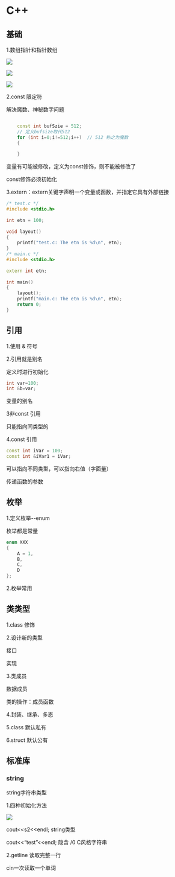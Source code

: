 # C++ 

## 基础

1.数组指针和指针数组

![](https://markdownimages.oss-cn-beijing.aliyuncs.com/img/20200330201046.png)

![](https://markdownimages.oss-cn-beijing.aliyuncs.com/img/20200330201111.png)

![](https://markdownimages.oss-cn-beijing.aliyuncs.com/img/20200330201147.png)

2.const 限定符

解决魔数、神秘数字问题

```c++

	const int bufSzie = 512;
	// 定义bufsize取代512
	for (int i=0;i!=512;i++)  // 512 称之为魔数
	{
		
	}

```

变量有可能被修改，定义为const修饰，则不能被修改了

const修饰必须初始化

3.extern：extern关键字声明一个变量或函数，并指定它具有外部链接

```c++
/* test.c */
#include <stdio.h>
 
int etn = 100;
 
void layout()
{
    printf("test.c: The etn is %d\n", etn);
}
/* main.c */
#include <stdio.h>
 
extern int etn;
 
int main()
{
    layout();
    printf("main.c: The etn is %d\n", etn);
    return 0;
}
```

## 引用

1.使用 & 符号

2.引用就是别名

定义时进行初始化

```c++
int var=100;
int &b=var;
```

变量的别名

3非const 引用

只能指向同类型的

4.const 引用

```c++
const int iVar = 100;
const int &iVar1 = iVar;
```

可以指向不同类型，可以指向右值（字面量）

传递函数的参数

## 枚举

1.定义枚举--enum

枚举都是常量

```c++
enum XXX
{
	A = 1,
	B,
	C,
	D
};
```

2.枚举常用

## 类类型

1.class 修饰

2.设计新的类型

接口

实现

3.类成员

数据成员

类的操作：成员函数

4.封装、继承、多态

5.class 默认私有

6.struct 默认公有

## 标准库

### string

string字符串类型

1.四种初始化方法

![](https://markdownimages.oss-cn-beijing.aliyuncs.com/img/20200330224729.png)

cout<<s2<<endl;  string类型

cout<<“test”<<endl;   隐含 /0 C风格字符串

2.getline 读取完整一行

cin一次读取一个单词